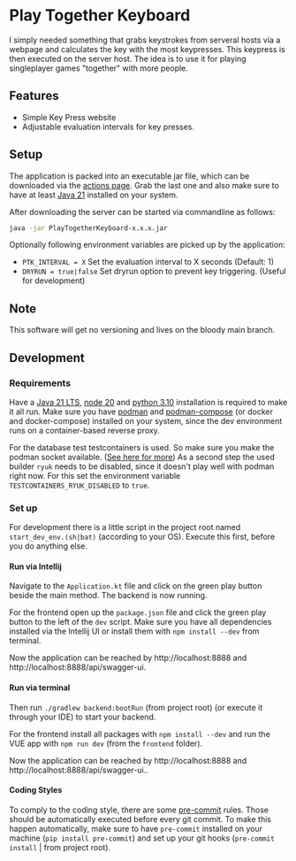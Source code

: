 # Play Together Keyboard

I simply needed something that grabs keystrokes from serveral hosts via a webpage and calculates the key with the most keypresses.
This keypress is then executed on the server host. The idea is to use it for playing singleplayer games "together" with more people.

## Features

* Simple Key Press website
* Adjustable evaluation intervals for key presses.

## Setup

The application is packed into an executable jar file, which can be downloaded via the [actions page](https://github.com/Poeschl/PlayTogetherKeyboard/actions).
Grab the last one and also make sure to have at least [Java 21](https://adoptium.net/de/temurin/releases/?package=jdk&version=21) installed on your system.

After downloading the server can be started via commandline as follows:

```bash
java -jar PlayTogetherKeyboard-x.x.x.jar
```

Optionally following environment variables are picked up by the application:

* `PTK_INTERVAL = X` Set the evaluation interval to X seconds (Default: 1)
* `DRYRUN = true|false` Set dryrun option to prevent key triggering. (Useful for development)

## Note

This software will get no versioning and lives on the bloody main branch.

## Development

### Requirements

Have a [Java 21 LTS](https://adoptium.net/de/temurin/releases/?package=jdk&version=21), [node 20](https://nodejs.org/en/download/) and
[python 3.10](https://www.python.org/downloads/) installation is required to make it all run.
Make sure you have [podman](https://podman.io/docs/installation) and [podman-compose](https://github.com/containers/podman-compose)
(or docker and docker-compose) installed on your system, since the dev environment runs on a container-based reverse proxy.

For the database test testcontainers is used. So make sure you make the podman socket available.
([See here for more](https://podman-desktop.io/docs/migrating-from-docker/using-the-docker_host-environment-variable))
As a second step the used builder `ryuk` needs to be disabled, since it doesn't play well with podman right now.
For this set the environment variable `TESTCONTAINERS_RYUK_DISABLED` to `true`.

### Set up

For development there is a little script in the project root named `start_dev_env.(sh|bat)` (according to your OS).
Execute this first, before you do anything else.

#### Run via Intellij

Navigate to the `Application.kt` file and click on the green play button beside the main method. The backend is now running.

For the frontend open up the `package.json` file and click the green play button to the left of the `dev` script.
Make sure you have all dependencies installed via the Intellij UI or install them with `npm install --dev` from terminal.

Now the application can be reached by http://localhost:8888 and http://localhost:8888/api/swagger-ui.

#### Run via terminal

Then run `./gradlew backend:bootRun` (from project root) (or execute it through your IDE) to start your backend.

For the frontend install all packages with `npm install --dev` and run the VUE app with `npm run dev` (from the `frontend` folder).

Now the application can be reached by http://localhost:8888 and http://localhost:8888/api/swagger-ui..

#### Coding Styles

To comply to the coding style, there are some [pre-commit](https://pre-commit.com/) rules.
Those should be automatically executed before every git commit.
To make this happen automatically, make sure to have `pre-commit` installed on your machine (`pip install pre-commit`)
and set up your git hooks (`pre-commit install` | from project root).
